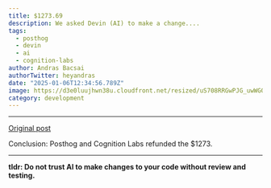 ```yaml
---
title: $1273.69
description: We asked Devin (AI) to make a change....
tags:
  - posthog
  - devin
  - ai
  - cognition-labs
author: Andras Bacsai
authorTwitter: heyandras
date: "2025-01-06T12:34:56.789Z"
image: https://d3e0luujhwn38u.cloudfront.net/resized/uS708RRGwPJG_uwWGQDrI06GzBAsAiJhoI61Zu5X95w/s:1200/plain/s3://typefully-user-uploads/img/original/10070/833b83a2-4cc3-40d4-abc0-3bb252493124.png__edited
category: development
---
```


---

[Original post](https://x.com/abhagsain/status/1876362355870994538)

Conclusion: Posthog and Cognition Labs refunded the $1273.

---

__tldr: Do not trust AI to make changes to your code without review and testing.__

